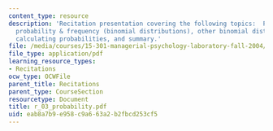 ```yaml
---
content_type: resource
description: 'Recitation presentation covering the following topics:  Probability,
  probability & frequency (binomial distributions), other binomial distributions,
  calculating probabilities, and summary.'
file: /media/courses/15-301-managerial-psychology-laboratory-fall-2004/eab8a7b9e958c9a663a2b2fbcd253cf5_r_03_probability.pdf
file_type: application/pdf
learning_resource_types:
- Recitations
ocw_type: OCWFile
parent_title: Recitations
parent_type: CourseSection
resourcetype: Document
title: r_03_probability.pdf
uid: eab8a7b9-e958-c9a6-63a2-b2fbcd253cf5
---
```

